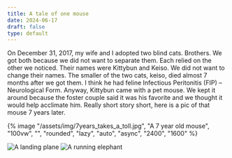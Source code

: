 ```yaml
---
title: A tale of one mouse
date: 2024-06-17
draft: false
type: default
---
```

On December 31, 2017, my wife and I adopted two blind cats. Brothers. We got both because we did not want to separate them. Each relied on the other we noticed. Their names were Kittybun and Keiso. We did not want to change their names. The smaller of the two cats, keiso, died almost 7 months after we got them. I think he had feline Infectious Peritonitis (FIP) – Neurological Form. Anyway, Kittybun came with a pet mouse. We kept it around because the foster couple said it was his favorite and we thought it would help acclimate him. Really short story short, here is a pic of that mouse 7 years later.

{% image "/assets/img/7years_takes_a_toll.jpg", "A 7 year old mouse", "100vw", "", "rounded", "lazy", "auto", "async", "2400", "1600" %}

<img src="https://res.cloudinary.com/paulapplegate-com/image/upload/w_1000/DaPlane-2_ijuyi1.jpg" srcset="https://res.cloudinary.com/paulapplegate-com/image/upload/w_50/DaPlane-2_ijuyi1.jpg 50w, https://res.cloudinary.com/paulapplegate-com/image/upload/w_390/DaPlane-2_ijuyi1.jpg 390w, https://res.cloudinary.com/paulapplegate-com/image/upload/w_600/DaPlane-2_ijuyi1.jpg 600w, https://res.cloudinary.com/paulapplegate-com/image/upload/w_724/DaPlane-2_ijuyi1.jpg 724w, https://res.cloudinary.com/paulapplegate-com/image/upload/w_938/DaPlane-2_ijuyi1.jpg 938w, https://res.cloudinary.com/paulapplegate-com/image/upload/w_998/DaPlane-2_ijuyi1.jpg 998w, https://res.cloudinary.com/paulapplegate-com/image/upload/w_1000/DaPlane-2_ijuyi1.jpg 1000w" sizes="(max-width: 1000px) 100vw, 1000px" alt="A landing plane">

<img src="https://res.cloudinary.com/paulapplegate-com/image/upload/f_auto,q_auto/w_1000/elephant-charge.jpg_y3q6ln.jpg" srcset="https://res.cloudinary.com/paulapplegate-com/image/upload/f_auto,q_auto/w_50/elephant-charge.jpg_y3q6ln.jpg 50w, https://res.cloudinary.com/paulapplegate-com/image/upload/f_auto,q_auto/w_343/elephant-charge.jpg_y3q6ln.jpg 343w, https://res.cloudinary.com/paulapplegate-com/image/upload/f_auto,q_auto/w_526/elephant-charge.jpg_y3q6ln.jpg 526w, https://res.cloudinary.com/paulapplegate-com/image/upload/f_auto,q_auto/w_633/elephant-charge.jpg_y3q6ln.jpg 633w, https://res.cloudinary.com/paulapplegate-com/image/upload/f_auto,q_auto/w_754/elephant-charge.jpg_y3q6ln.jpg 754w, https://res.cloudinary.com/paulapplegate-com/image/upload/f_auto,q_auto/w_860/elephant-charge.jpg_y3q6ln.jpg 860w, https://res.cloudinary.com/paulapplegate-com/image/upload/f_auto,q_auto/w_955/elephant-charge.jpg_y3q6ln.jpg 955w, https://res.cloudinary.com/paulapplegate-com/image/upload/f_auto,q_auto/w_970/elephant-charge.jpg_y3q6ln.jpg 970w, https://res.cloudinary.com/paulapplegate-com/image/upload/f_auto,q_auto/w_1000/elephant-charge.jpg_y3q6ln.jpg 1000w" sizes="(max-width: 1000px) 100vw, 1000px" alt="A running elephant">
